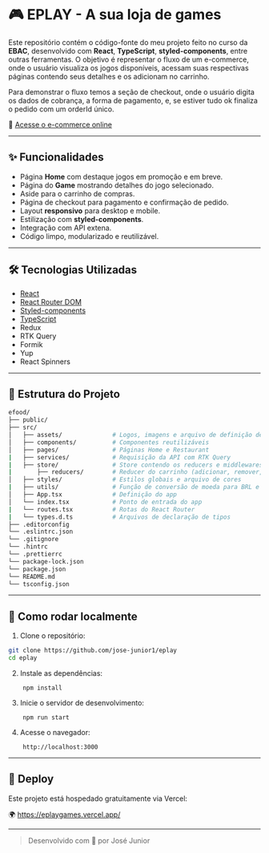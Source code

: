 # 🎮 EPLAY - A sua loja de games

Este repositório contém o código-fonte do meu projeto feito no curso da **EBAC**, desenvolvido com **React**, **TypeScript**, **styled-components**, entre outras ferramentas. O objetivo é representar o fluxo de um e-commerce, onde o usuário visualiza os jogos disponíveis, acessam suas respectivas páginas contendo seus detalhes e os adicionam no carrinho.

Para demonstrar o fluxo temos a seção de checkout, onde o usuário digita os dados de cobrança, a forma de pagamento, e, se estiver tudo ok finaliza o pedido com um orderId único.

🔗 [Acesse o e-commerce online](https://eplaygames.vercel.app/)

---

## ✨ Funcionalidades

- Página **Home** com destaque jogos em promoção e em breve.
- Página do **Game** mostrando detalhes do jogo selecionado.
- Aside para o carrinho de compras.
- Página de checkout para pagamento e confirmação de pedido.
- Layout **responsivo** para desktop e mobile.
- Estilização com **styled-components**.
- Integração com API extena.
- Código limpo, modularizado e reutilizável.

---

## 🛠️ Tecnologias Utilizadas

- [React](https://reactjs.org/)
- [React Router DOM](https://reactrouter.com/)
- [Styled-components](https://styled-components.com/)
- [TypeScript](https://www.typescriptlang.org/docs/)
- Redux
- RTK Query
- Formik
- Yup
- React Spinners

---

## 📁 Estrutura do Projeto

```bash
efood/
├── public/
├── src/
│   ├── assets/              # Logos, imagens e arquivo de definição de tipos de imagem
│   ├── components/          # Componentes reutilizáveis
│   ├── pages/               # Páginas Home e Restaurant
|   ├── services/            # Requisição da API com RTK Query
|   ├── store/               # Store contendo os reducers e middlewares
|       ├── reducers/        # Reducer do carrinho (adicionar, remover, limpar fluxo, etc.)
│   ├── styles/              # Estilos globais e arquivo de cores
|   ├── utils/               # Função de conversão de moeda para BRL e função para pegar o valor total do carrinho
│   ├── App.tsx              # Definição do app
│   └── index.tsx            # Ponto de entrada do app
|   └── routes.tsx           # Rotas do React Router
|   └── types.d.ts           # Arquivos de declaração de tipos
├── .editorconfig
└── .eslintrc.json
└── .gitignore
└── .hintrc
└── .prettierrc
└── package-lock.json
└── package.json
└── README.md
└── tsconfig.json
```

---

## 📌 Como rodar localmente

1. Clone o repositório:

```bash
git clone https://github.com/jose-junior1/eplay
cd eplay
```
2. Instale as dependências:

```
    npm install
```

3. Inicie o servidor de desenvolvimento:

```
    npm run start
```

4. Acesse o navegador:

```
    http://localhost:3000
```

---



## 🚀 Deploy
Este projeto está hospedado gratuitamente via Vercel:

🌍 https://eplaygames.vercel.app/

---

> Desenvolvido com 💙 por José Junior
